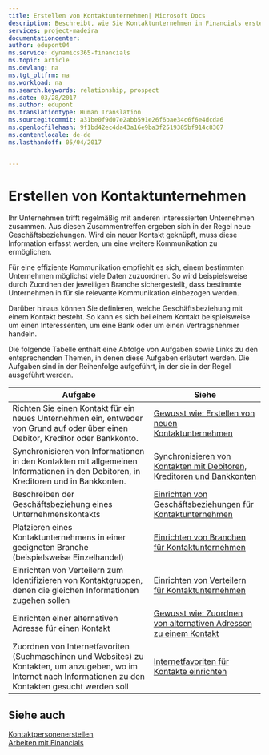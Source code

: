 ```yaml
---
title: Erstellen von Kontaktunternehmen| Microsoft Docs
description: Beschreibt, wie Sie Kontaktunternehmen in Financials erstellen
services: project-madeira
documentationcenter: 
author: edupont04
ms.service: dynamics365-financials
ms.topic: article
ms.devlang: na
ms.tgt_pltfrm: na
ms.workload: na
ms.search.keywords: relationship, prospect
ms.date: 03/28/2017
ms.author: edupont
ms.translationtype: Human Translation
ms.sourcegitcommit: a31be0f9d07e2abb591e26f6bae34c6f6e4dcda6
ms.openlocfilehash: 9f1bd42ec4da43a16e9ba3f2519385bf914c8307
ms.contentlocale: de-de
ms.lasthandoff: 05/04/2017


---
```

# <a name="create-contact-companies"></a>Erstellen von Kontaktunternehmen
Ihr Unternehmen trifft regelmäßig mit anderen interessierten Unternehmen zusammen. Aus diesen Zusammentreffen ergeben sich in der Regel neue Geschäftsbeziehungen. Wird ein neuer Kontakt geknüpft, muss diese Information erfasst werden, um eine weitere Kommunikation zu ermöglichen.

Für eine effiziente Kommunikation empfiehlt es sich, einem bestimmten Unternehmen möglichst viele Daten zuzuordnen. So wird beispielsweise durch Zuordnen der jeweiligen Branche sichergestellt, dass bestimmte Unternehmen in für sie relevante Kommunikation einbezogen werden.

Darüber hinaus können Sie definieren, welche Geschäftsbeziehung mit einem Kontakt besteht. So kann es sich bei einem Kontakt beispielsweise um einen Interessenten, um eine Bank oder um einen Vertragsnehmer handeln.

Die folgende Tabelle enthält eine Abfolge von Aufgaben sowie Links zu den entsprechenden Themen, in denen diese Aufgaben erläutert werden. Die Aufgaben sind in der Reihenfolge aufgeführt, in der sie in der Regel ausgeführt werden.

| Aufgabe | Siehe |
| --- | --- |
| Richten Sie einen Kontakt für ein neues Unternehmen ein, entweder von Grund auf oder über einen Debitor, Kreditor oder Bankkonto. |[Gewusst wie: Erstellen von neuen Kontaktunternehmen](marketing-how-create-contact-companies.md) |
| Synchronisieren von Informationen in den Kontakten mit allgemeinen Informationen in den Debitoren, in Kreditoren und in Bankkonten. |[Synchronisieren von Kontakten mit Debitoren, Kreditoren und Bankkonten](marketing-synchronize-contacts-customers-vendors-bank-accounts.md) |
| Beschreiben der Geschäftsbeziehung eines Unternehmenskontakts |[Einrichten von Geschäftsbeziehungen für Kontaktunternehmen](marketing-business-relations.md) |
| Platzieren eines Kontaktunternehmens in einer geeigneten Branche (beispielsweise Einzelhandel) |[Einrichten von Branchen für Kontaktunternehmen](marketing-industry-groups.md) |
| Einrichten von Verteilern zum Identifizieren von Kontaktgruppen, denen die gleichen Informationen zugehen sollen |[Einrichten von Verteilern für Kontaktunternehmen](marketing-mailing-groups.md) |
| Einrichten einer alternativen Adresse für einen Kontakt |[Gewusst wie: Zuordnen von alternativen Adressen zu einem Kontakt](marketing-how-assign-alternate-address.md) |
| Zuordnen von Internetfavoriten (Suchmaschinen und Websites) zu Kontakten, um anzugeben, wo im Internet nach Informationen zu den Kontakten gesucht werden soll |[Internetfavoriten für Kontakte einrichten](marketing-web-sources.md) |

## <a name="see-also"></a>Siehe auch
[Kontaktpersonenerstellen](marketing-create-contact-persons.md)   
[Arbeiten mit Financials](ui-work-product.md)

